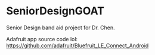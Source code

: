 # SeniorDesignGOAT
Senior Design band aid project for Dr. Chen.

Adafruit app source code lol:
https://github.com/adafruit/Bluefruit_LE_Connect_Android